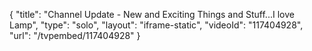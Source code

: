 {
    "title": "Channel Update - New and Exciting Things and Stuff...I love Lamp",
    "type": "solo",
    "layout": "iframe-static",
    "videoId": "117404928",
    "url": "\/tvpembed\/117404928"
}